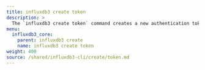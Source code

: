 ```yaml
---
title: influxdb3 create token
description: >
  The `influxdb3 create token` command creates a new authentication token.
menu:
  influxdb3_core:
    parent: influxdb3 create
    name: influxdb3 create token
weight: 400
source: /shared/influxdb3-cli/create/token.md
---
```


<!-- The content for this page is at
// SOURCE content/shared/influxdb3-cli/create/token.md
-->